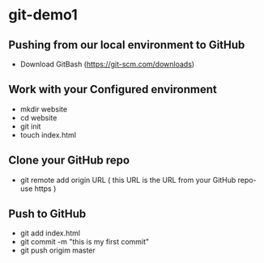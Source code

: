 # git-demo1  
## Pushing from our local environment to GitHub  
- Download GitBash (https://git-scm.com/downloads)
## Work with your Configured environment    
- mkdir website  
- cd website  
- git init  
- touch index.html  
## Clone your GitHub repo  
- git remote add origin URL ( this URL is the URL from your GitHub repo- use https )  
## Push to GitHub  
- git add index.html
- git commit -m "this is my first commit"
- git push origim master 
